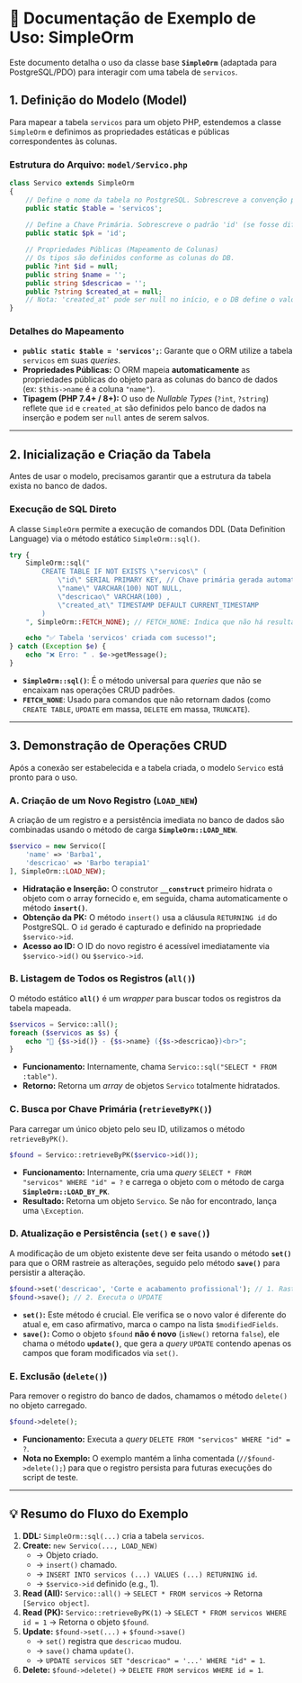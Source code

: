 # 📝 Documentação de Exemplo de Uso: SimpleOrm

Este documento detalha o uso da classe base **`SimpleOrm`** (adaptada para PostgreSQL/PDO) para interagir com uma tabela de `servicos`.

## 1\. Definição do Modelo (Model)

Para mapear a tabela `servicos` para um objeto PHP, estendemos a classe `SimpleOrm` e definimos as propriedades estáticas e públicas correspondentes às colunas.

### Estrutura do Arquivo: `model/Servico.php`

```php
class Servico extends SimpleOrm
{
    // Define o nome da tabela no PostgreSQL. Sobrescreve a convenção padrão.
    public static $table = 'servicos'; 
    
    // Define a Chave Primária. Sobrescreve o padrão 'id' (se fosse diferente).
    public static $pk = 'id'; 

    // Propriedades Públicas (Mapeamento de Colunas)
    // Os tipos são definidos conforme as colunas do DB.
    public ?int $id = null;
    public string $name = '';
    public string $descricao = '';
    public ?string $created_at = null; 
    // Nota: 'created_at' pode ser null no início, e o DB define o valor.
}
```

### Detalhes do Mapeamento

  * **`public static $table = 'servicos';`**: Garante que o ORM utilize a tabela `servicos` em suas *queries*.
  * **Propriedades Públicas:** O ORM mapeia **automaticamente** as propriedades públicas do objeto para as colunas do banco de dados (ex: `$this->name` é a coluna `"name"`).
  * **Tipagem (PHP 7.4+ / 8+):** O uso de *Nullable Types* (`?int`, `?string`) reflete que `id` e `created_at` são definidos pelo banco de dados na inserção e podem ser `null` antes de serem salvos.

-----

## 2\. Inicialização e Criação da Tabela

Antes de usar o modelo, precisamos garantir que a estrutura da tabela exista no banco de dados.

### Execução de SQL Direto

A classe `SimpleOrm` permite a execução de comandos DDL (Data Definition Language) via o método estático `SimpleOrm::sql()`.

```php
try {
    SimpleOrm::sql("
        CREATE TABLE IF NOT EXISTS \"servicos\" (
            \"id\" SERIAL PRIMARY KEY, // Chave primária gerada automaticamente pelo PostgreSQL
            \"name\" VARCHAR(100) NOT NULL,
            \"descricao\" VARCHAR(100) ,
            \"created_at\" TIMESTAMP DEFAULT CURRENT_TIMESTAMP
        )
    ", SimpleOrm::FETCH_NONE); // FETCH_NONE: Indica que não há resultados para buscar.

    echo "✅ Tabela 'servicos' criada com sucesso!";
} catch (Exception $e) {
    echo "❌ Erro: " . $e->getMessage();
}
```

  * **`SimpleOrm::sql()`**: É o método universal para *queries* que não se encaixam nas operações CRUD padrões.
  * **`FETCH_NONE`**: Usado para comandos que não retornam dados (como `CREATE TABLE`, `UPDATE` em massa, `DELETE` em massa, `TRUNCATE`).

-----

## 3\. Demonstração de Operações CRUD

Após a conexão ser estabelecida e a tabela criada, o modelo `Servico` está pronto para o uso.

### A. Criação de um Novo Registro (`LOAD_NEW`)

A criação de um registro e a persistência imediata no banco de dados são combinadas usando o método de carga **`SimpleOrm::LOAD_NEW`**.

```php
$servico = new Servico([
    'name' => 'Barba1',
    'descricao' => 'Barbo terapia1'
], SimpleOrm::LOAD_NEW);
```

  * **Hidratação e Inserção:** O construtor **`__construct`** primeiro hidrata o objeto com o array fornecido e, em seguida, chama automaticamente o método **`insert()`**.
  * **Obtenção da PK:** O método `insert()` usa a cláusula `RETURNING id` do PostgreSQL. O `id` gerado é capturado e definido na propriedade `$servico->id`.
  * **Acesso ao ID:** O ID do novo registro é acessível imediatamente via `$servico->id()` ou `$servico->id`.

### B. Listagem de Todos os Registros (`all()`)

O método estático **`all()`** é um *wrapper* para buscar todos os registros da tabela mapeada.

```php
$servicos = Servico::all();
foreach ($servicos as $s) {
    echo "📌 {$s->id()} - {$s->name} ({$s->descricao})<br>";
}
```

  * **Funcionamento:** Internamente, chama `Servico::sql("SELECT * FROM :table")`.
  * **Retorno:** Retorna um *array* de objetos `Servico` totalmente hidratados.

### C. Busca por Chave Primária (`retrieveByPK()`)

Para carregar um único objeto pelo seu ID, utilizamos o método `retrieveByPK()`.

```php
$found = Servico::retrieveByPK($servico->id());
```

  * **Funcionamento:** Internamente, cria uma *query* `SELECT * FROM "servicos" WHERE "id" = ?` e carrega o objeto com o método de carga **`SimpleOrm::LOAD_BY_PK`**.
  * **Resultado:** Retorna um objeto `Servico`. Se não for encontrado, lança uma `\Exception`.

### D. Atualização e Persistência (`set()` e `save()`)

A modificação de um objeto existente deve ser feita usando o método **`set()`** para que o ORM rastreie as alterações, seguido pelo método **`save()`** para persistir a alteração.

```php
$found->set('descricao', 'Corte e acabamento profissional'); // 1. Rastreia a mudança
$found->save(); // 2. Executa o UPDATE
```

  * **`set()`:** Este método é crucial. Ele verifica se o novo valor é diferente do atual e, em caso afirmativo, marca o campo na lista `$modifiedFields`.
  * **`save()`:** Como o objeto `$found` **não é novo** (`isNew()` retorna `false`), ele chama o método **`update()`**, que gera a *query* `UPDATE` contendo apenas os campos que foram modificados via `set()`.

### E. Exclusão (`delete()`)

Para remover o registro do banco de dados, chamamos o método `delete()` no objeto carregado.

```php
$found->delete();
```

  * **Funcionamento:** Executa a *query* `DELETE FROM "servicos" WHERE "id" = ?`.
  * **Nota no Exemplo:** O exemplo mantém a linha comentada (`//$found->delete();`) para que o registro persista para futuras execuções do script de teste.

-----

## 💡 Resumo do Fluxo do Exemplo

1.  **DDL:** `SimpleOrm::sql(...)` cria a tabela `servicos`.
2.  **Create:** `new Servico(..., LOAD_NEW)`
      * $\rightarrow$ Objeto criado.
      * $\rightarrow$ `insert()` chamado.
      * $\rightarrow$ `INSERT INTO servicos (...) VALUES (...) RETURNING id`.
      * $\rightarrow$ `$servico->id` definido (e.g., 1).
3.  **Read (All):** `Servico::all()` $\rightarrow$ `SELECT * FROM servicos` $\rightarrow$ Retorna `[Servico object]`.
4.  **Read (PK):** `Servico::retrieveByPK(1)` $\rightarrow$ `SELECT * FROM servicos WHERE id = 1` $\rightarrow$ Retorna o objeto `$found`.
5.  **Update:** `$found->set(...)` + `$found->save()`
      * $\rightarrow$ `set()` registra que `descricao` mudou.
      * $\rightarrow$ `save()` chama `update()`.
      * $\rightarrow$ `UPDATE servicos SET "descricao" = '...' WHERE "id" = 1`.
6.  **Delete:** `$found->delete()` $\rightarrow$ `DELETE FROM servicos WHERE id = 1`.